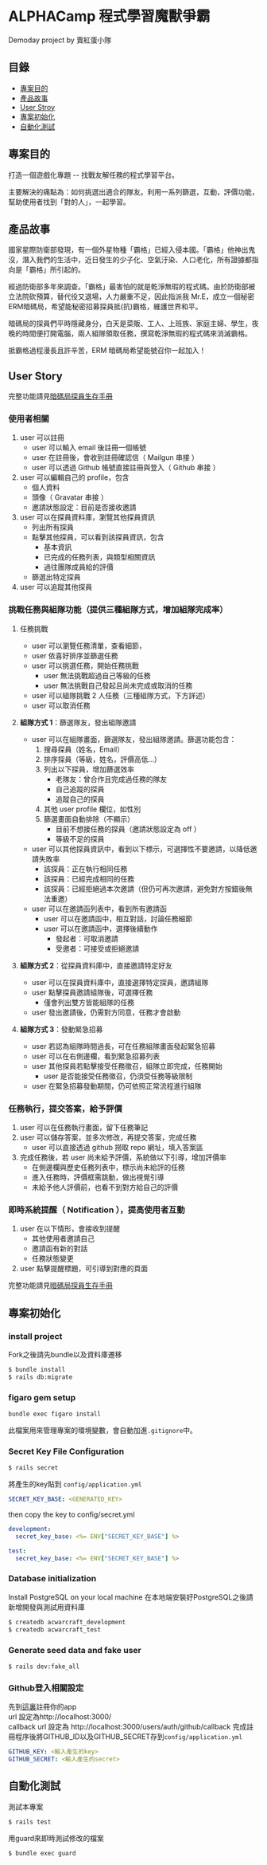 # ALPHACamp 程式學習魔獸爭霸
Demoday project by 賣紅蛋小隊

## 目錄

* [專案目的](#專案目的)
* [產品故事](#產品故事)
* [User Stroy](#user-story)
* [專案初始化](#專案初始化)
* [自動化測試](#自動化測試)

## 專案目的

打造一個遊戲化專題 -- 找戰友解任務的程式學習平台。

主要解決的痛點為：如何挑選出適合的隊友。利用一系列篩選，互動，評價功能，幫助使用者找到「對的人」，一起學習。

## 產品故事

國家星際防衛部發現，有一個外星物種「霸格」已經入侵本國。「霸格」他神出鬼沒，潛入我們的生活中，近日發生的少子化、空氣汙染、人口老化，所有證據都指向是「霸格」所引起的。

經過防衛部多年來調查。「霸格」最害怕的就是乾淨無瑕的程式碼。由於防衛部被立法院砍預算，替代役又退場，人力嚴重不足，因此指派我 Mr.E，成立一個秘密ERM暗碼局，希望能秘密招募探員抵(抗)霸格，維護世界和平。

暗碼局的探員們平時隱藏身分，白天是菜販、工人、上班族、家庭主婦、學生，夜晚的時間便打開電腦，兩人組隊領取任務，撰寫乾淨無瑕的程式碼來消滅霸格。

抵霸格過程漫長且許辛苦，ERM 暗碼局希望能號召你一起加入！

## User Story

完整功能請見[暗碼局探員生存手冊](erm_manual.md)

### 使用者相關

1. user 可以註冊
    * user 可以輸入 email 後註冊一個帳號
    * user 在註冊後，會收到註冊確認信（ Mailgun 串接 ）
    * user 可以透過 Github 帳號直接註冊與登入（ Github 串接 ）
2. user 可以編輯自己的 profile，包含
    * 個人資料
    * 頭像（ Gravatar 串接 ）
    * 邀請狀態設定：目前是否接收邀請
3. user 可以在探員資料庫，瀏覽其他探員資訊
    * 列出所有探員
    * 點擊其他探員，可以看到該探員資訊，包含
        * 基本資訊
        * 已完成的任務列表，與類型相關資訊
        * 過往團隊成員給的評價
    * 篩選出特定探員
4. user 可以追蹤其他探員

### 挑戰任務與組隊功能（提供三種組隊方式，增加組隊完成率）

1. 任務挑戰
    * user 可以瀏覽任務清單，查看細節，
    * user 依喜好排序並篩選任務
    * user 可以挑選任務，開始任務挑戰
        * user 無法挑戰超過自己等級的任務
        * user 無法挑戰自己發起且尚未完成或取消的任務
    * user 可以組隊挑戰 2 人任務（三種組隊方式，下方詳述）
    * user 可以取消任務

2. **組隊方式 1**：篩選隊友，發出組隊邀請
    * user 可以在組隊畫面，篩選隊友，發出組隊邀請。篩選功能包含：
        1. 搜尋探員（姓名，Email）
        2. 排序探員（等級，姓名，評價高低...）
        3. 列出以下探員，增加篩選效率
            * 老隊友：曾合作且完成過任務的隊友
            * 自己追蹤的探員
            * 追蹤自己的探員
        4. 其他 user profile 欄位，如性別
        5. 篩選畫面自動排除（不顯示）
            * 目前不想接任務的探員（邀請狀態設定為 off ）
            * 等級不足的探員
    * user 可以其他探員資訊中，看到以下標示，可選擇性不要邀請，以降低邀請失敗率
        * 該探員：正在執行相同任務
        * 該探員：已經完成相同的任務
        * 該探員：已經拒絕過本次邀請（但仍可再次邀請，避免對方按錯後無法重邀）
    * user 可以在邀請函列表中，看到所有邀請函
        * user 可以在邀請函中，相互對話，討論任務細節
        * user 可以在邀請函中，選擇後續動作
            * 發起者：可取消邀請
            * 受邀者：可接受或拒絕邀請

3. **組隊方式 2**：從探員資料庫中，直接邀請特定好友
    * user 可以在探員資料庫中，直接選擇特定探員，邀請組隊
    * user 點擊探員邀請組隊後，可選擇任務
        * 僅會列出雙方皆能組隊的任務
    * user 發出邀請後，仍需對方同意，任務才會啟動

4. **組隊方式 3**：發動緊急招募
    * user 若認為組隊時間過長，可在任務組隊畫面發起緊急招募
    * user 可以在右側邊欄，看到緊急招募列表
    * user 其他探員若點擊接受任務徵召，組隊立即完成，任務開始
        * user 是否能接受任務徵召，仍須受任務等級限制  
    * user 在緊急招募發動期間，仍可依照正常流程進行組隊

### 任務執行，提交答案，給予評價

1. user 可以在任務執行畫面，留下任務筆記
2. user 可以儲存答案，並多次修改，再提交答案，完成任務
    * user 可以直接透過 github 撈取 repo 網址，填入答案區
3. 完成任務後，若 user 尚未給予評價，系統做以下引導，增加評價率
    * 在側邊欄與歷史任務列表中，標示尚未給評的任務
    * 進入任務時，評價框需跳動，做出視覺引導
    * 未給予他人評價前，也看不到對方給自己的評價

### 即時系統提醒（ Notification ），提高使用者互動

1. user 在以下情形，會接收到提醒
    * 其他使用者邀請自己
    * 邀請函有新的對話
    * 任務狀態變更
2. user 點擊提醒標題，可引導到對應的頁面


完整功能請見[暗碼局探員生存手冊](erm_manual.md)


## 專案初始化

### install project
Fork之後請先bundle以及資料庫遷移  
```bash
$ bundle install
$ rails db:migrate
```

### figaro gem setup
```bash
bundle exec figaro install
```
此檔案用來管理專案的環境變數，會自動加進`.gitignore`中。

### Secret Key File Configuration
```bash
$ rails secret
```

將產生的key貼到 `config/application.yml`
```yml
SECRET_KEY_BASE: <GENERATED_KEY>
```
then copy the key to config/secret.yml
```yml
development:
  secret_key_base: <%= ENV["SECRET_KEY_BASE"] %>

test:
  secret_key_base: <%= ENV["SECRET_KEY_BASE"] %>
```

### Database initialization
Install PostgreSQL on your local machine
在本地端安裝好PostgreSQL之後請新增開發與測試用資料庫
```bash
$ createdb acwarcraft_development
$ createdb acwarcraft_test
```

### Generate seed data and fake user
```
$ rails dev:fake_all
```

### Github登入相關設定
先到[這裏](https://github.com/settings/applications/new)註冊你的app  
url 設定為http://localhost:3000/   
callback url 設定為 http://localhost:3000/users/auth/github/callback
完成註冊程序後將GITHUB_ID以及GITHUB_SECRET存到`config/application.yml`
```yml
GITHUB_KEY: <輸入產生的key>
GITHUB_SECRET: <輸入產生的secret>
```

## 自動化測試  
測試本專案  
```bash
$ rails test
```

用guard來即時測試修改的檔案  
```bash
$ bundle exec guard
```

